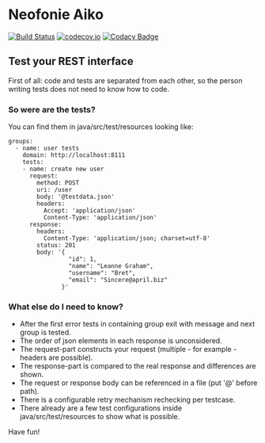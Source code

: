 Neofonie Aiko
============

[![Build Status](https://snap-ci.com/Neofonie/aiko/branch/master/build_image)](https://snap-ci.com/Neofonie/aiko/branch/master)
[![codecov.io](https://codecov.io/github/Neofonie/aiko/coverage.svg?branch=master)](https://codecov.io/github/Neofonie/aiko?branch=master)
[![Codacy Badge](https://api.codacy.com/project/badge/grade/dd27be975eaf4b70843b915ed0a91639)](https://www.codacy.com/app/muecke-jo/aiko)

## Test your REST interface ##
First of all: code and tests are separated from each other, so the person writing tests does not need to know how to code.

### So were are the tests? ###
You can find them in java/src/test/resources looking like:

    groups:
      - name: user tests
        domain: http://localhost:8111
        tests:
        - name: create new user
          request:
            method: POST
            uri: /user
            body: '@testdata.json'
            headers:
              Accept: 'application/json'
              Content-Type: 'application/json'
          response:
            headers:
              Content-Type: 'application/json; charset=utf-8'
            status: 201
            body: '{
                     "id": 1,
                     "name": "Leanne Graham",
                     "username": "Bret",
                     "email": "Sincere@april.biz"
                   }'
        
### What else do I need to know? ###
* After the first error tests in containing group exit with message and next group is tested.
* The order of json elements in each response is unconsidered.
* The request-part constructs your request (multiple - for example - headers are possible).
* The response-part is compared to the real response and differences are shown.
* The request or response body can be referenced in a file (put '@' before path).
* There is a configurable retry mechanism rechecking per testcase.
* There already are a few test configurations inside java/src/test/resources to show what is possible.

Have fun!
